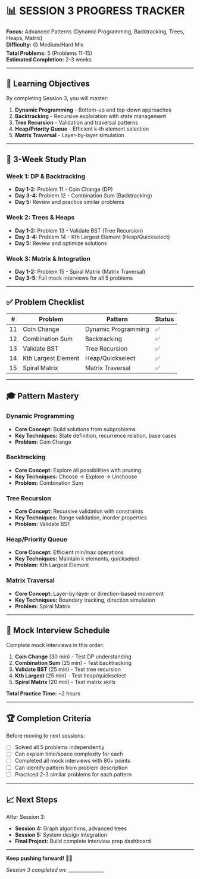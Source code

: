 # 📊 SESSION 3 PROGRESS TRACKER

**Focus:** Advanced Patterns (Dynamic Programming, Backtracking, Trees, Heaps, Matrix)  
**Difficulty:** 🟡 Medium/Hard Mix  
**Total Problems:** 5 (Problems 11-15)  
**Estimated Completion:** 2-3 weeks

---

## 🎯 Learning Objectives

By completing Session 3, you will master:

1. **Dynamic Programming** - Bottom-up and top-down approaches
2. **Backtracking** - Recursive exploration with state management
3. **Tree Recursion** - Validation and traversal patterns
4. **Heap/Priority Queue** - Efficient k-th element selection
5. **Matrix Traversal** - Layer-by-layer simulation

---

## 📅 3-Week Study Plan

### Week 1: DP & Backtracking
- **Day 1-2:** Problem 11 - Coin Change (DP)
- **Day 3-4:** Problem 12 - Combination Sum (Backtracking)
- **Day 5:** Review and practice similar problems

### Week 2: Trees & Heaps
- **Day 1-2:** Problem 13 - Validate BST (Tree Recursion)
- **Day 3-4:** Problem 14 - Kth Largest Element (Heap/Quickselect)
- **Day 5:** Review and optimize solutions

### Week 3: Matrix & Integration
- **Day 1-2:** Problem 15 - Spiral Matrix (Matrix Traversal)
- **Day 3-5:** Full mock interviews for all 5 problems

---

## ✅ Problem Checklist

| # | Problem | Pattern | Status |
|---|---------|---------|--------|
| 11 | Coin Change | Dynamic Programming | ✅ |
| 12 | Combination Sum | Backtracking | ✅ |
| 13 | Validate BST | Tree Recursion | ✅ |
| 14 | Kth Largest Element | Heap/Quickselect | ✅ |
| 15 | Spiral Matrix | Matrix Traversal | ✅ |

---

## 🎓 Pattern Mastery

### Dynamic Programming
- **Core Concept:** Build solutions from subproblems
- **Key Techniques:** State definition, recurrence relation, base cases
- **Problem:** Coin Change

### Backtracking
- **Core Concept:** Explore all possibilities with pruning
- **Key Techniques:** Choose → Explore → Unchoose
- **Problem:** Combination Sum

### Tree Recursion
- **Core Concept:** Recursive validation with constraints
- **Key Techniques:** Range validation, inorder properties
- **Problem:** Validate BST

### Heap/Priority Queue
- **Core Concept:** Efficient min/max operations
- **Key Techniques:** Maintain k elements, quickselect
- **Problem:** Kth Largest Element

### Matrix Traversal
- **Core Concept:** Layer-by-layer or direction-based movement
- **Key Techniques:** Boundary tracking, direction simulation
- **Problem:** Spiral Matrix

---

## 💯 Mock Interview Schedule

Complete mock interviews in this order:

1. **Coin Change** (30 min) - Test DP understanding
2. **Combination Sum** (25 min) - Test backtracking
3. **Validate BST** (25 min) - Test tree recursion
4. **Kth Largest** (25 min) - Test heap/quickselect
5. **Spiral Matrix** (20 min) - Test matrix skills

**Total Practice Time:** ~2 hours

---

## 🏆 Completion Criteria

Before moving to next sessions:

- [ ] Solved all 5 problems independently
- [ ] Can explain time/space complexity for each
- [ ] Completed all mock interviews with 80+ points
- [ ] Can identify pattern from problem description
- [ ] Practiced 2-3 similar problems for each pattern

---

## 📈 Next Steps

After Session 3:
- **Session 4:** Graph algorithms, advanced trees
- **Session 5:** System design integration
- **Final Project:** Build complete interview prep dashboard

---

**Keep pushing forward!** 🚀💪

*Session 3 completed on: _______________*
